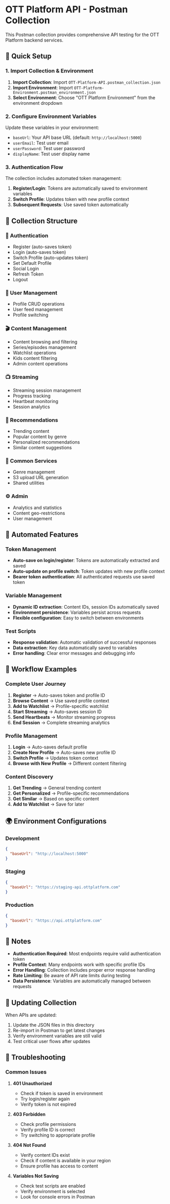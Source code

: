 
# OTT Platform API - Postman Collection

This Postman collection provides comprehensive API testing for the OTT Platform backend services.

## 🚀 Quick Setup

### 1. Import Collection & Environment

1. **Import Collection**: Import `OTT-Platform-API.postman_collection.json`
2. **Import Environment**: Import `OTT-Platform-Environment.postman_environment.json`
3. **Select Environment**: Choose "OTT Platform Environment" from the environment dropdown

### 2. Configure Environment Variables

Update these variables in your environment:

- `baseUrl`: Your API base URL (default: `http://localhost:5000`)
- `userEmail`: Test user email
- `userPassword`: Test user password
- `displayName`: Test user display name

### 3. Authentication Flow

The collection includes automated token management:

1. **Register/Login**: Tokens are automatically saved to environment variables
2. **Switch Profile**: Updates token with new profile context
3. **Subsequent Requests**: Use saved token automatically

## 📁 Collection Structure

### 🔐 Authentication
- Register (auto-saves token)
- Login (auto-saves token)
- Switch Profile (auto-updates token)
- Set Default Profile
- Social Login
- Refresh Token
- Logout

### 👤 User Management
- Profile CRUD operations
- User feed management
- Profile switching

### 🎬 Content Management
- Content browsing and filtering
- Series/episodes management
- Watchlist operations
- Kids content filtering
- Admin content operations

### 📺 Streaming
- Streaming session management
- Progress tracking
- Heartbeat monitoring
- Session analytics

### 🎯 Recommendations
- Trending content
- Popular content by genre
- Personalized recommendations
- Similar content suggestions

### 🔧 Common Services
- Genre management
- S3 upload URL generation
- Shared utilities

### ⚙️ Admin
- Analytics and statistics
- Content geo-restrictions
- User management

## 🔧 Automated Features

### Token Management
- **Auto-save on login/register**: Tokens are automatically extracted and saved
- **Auto-update on profile switch**: Token updates with new profile context
- **Bearer token authentication**: All authenticated requests use saved token

### Variable Management
- **Dynamic ID extraction**: Content IDs, session IDs automatically saved
- **Environment persistence**: Variables persist across requests
- **Flexible configuration**: Easy to switch between environments

### Test Scripts
- **Response validation**: Automatic validation of successful responses
- **Data extraction**: Key data automatically saved to variables
- **Error handling**: Clear error messages and debugging info

## 🔄 Workflow Examples

### Complete User Journey
1. **Register** → Auto-saves token and profile ID
2. **Browse Content** → Use saved profile context
3. **Add to Watchlist** → Profile-specific watchlist
4. **Start Streaming** → Auto-saves session ID
5. **Send Heartbeats** → Monitor streaming progress
6. **End Session** → Complete streaming analytics

### Profile Management
1. **Login** → Auto-saves default profile
2. **Create New Profile** → Auto-saves new profile ID
3. **Switch Profile** → Updates token context
4. **Browse with New Profile** → Different content filtering

### Content Discovery
1. **Get Trending** → General trending content
2. **Get Personalized** → Profile-specific recommendations
3. **Get Similar** → Based on specific content
4. **Add to Watchlist** → Save for later

## 🌍 Environment Configurations

### Development
```json
{
  "baseUrl": "http://localhost:5000"
}
```

### Staging
```json
{
  "baseUrl": "https://staging-api.ottplatform.com"
}
```

### Production
```json
{
  "baseUrl": "https://api.ottplatform.com"
}
```

## 📝 Notes

- **Authentication Required**: Most endpoints require valid authentication token
- **Profile Context**: Many endpoints work with specific profile IDs
- **Error Handling**: Collection includes proper error response handling
- **Rate Limiting**: Be aware of API rate limits during testing
- **Data Persistence**: Variables are automatically managed between requests

## 🔧 Updating Collection

When APIs are updated:

1. Update the JSON files in this directory
2. Re-import in Postman to get latest changes
3. Verify environment variables are still valid
4. Test critical user flows after updates

## 🐛 Troubleshooting

### Common Issues

1. **401 Unauthorized**
   - Check if token is saved in environment
   - Try login/register again
   - Verify token is not expired

2. **403 Forbidden**
   - Check profile permissions
   - Verify profile ID is correct
   - Try switching to appropriate profile

3. **404 Not Found**
   - Verify content IDs exist
   - Check if content is available in your region
   - Ensure profile has access to content

4. **Variables Not Saving**
   - Check test scripts are enabled
   - Verify environment is selected
   - Look for console errors in Postman
